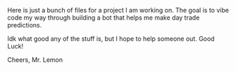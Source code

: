 Here is just a bunch of files for a project I am working on. The goal is to vibe code my way through building a bot that helps me make day trade predictions. 

Idk what good any of the stuff is, but I hope to help someone out. Good Luck!

Cheers,
Mr. Lemon
